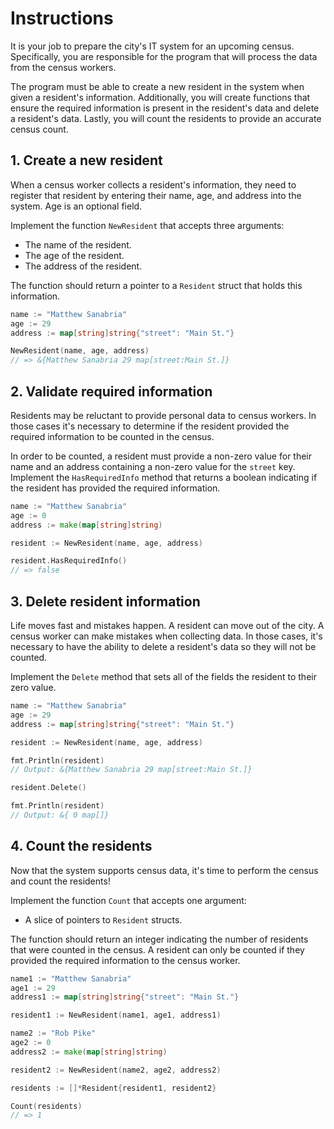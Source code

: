 # Instructions

It is your job to prepare the city's IT system for an upcoming census. Specifically, you are responsible for the program that will process the data from the census workers.

The program must be able to create a new resident in the system when given a resident's information. Additionally, you will create functions that ensure the required information is present in the resident's data and delete a resident's data. Lastly, you will count the residents to provide an accurate census count.

## 1. Create a new resident

When a census worker collects a resident's information, they need to register that resident by entering their name, age, and address into the system. Age is an optional field.

Implement the function `NewResident` that accepts three arguments:

- The name of the resident.
- The age of the resident.
- The address of the resident.

The function should return a pointer to a `Resident` struct that holds this information.

```go
name := "Matthew Sanabria"
age := 29
address := map[string]string{"street": "Main St."}

NewResident(name, age, address)
// => &{Matthew Sanabria 29 map[street:Main St.]}
```

## 2. Validate required information

Residents may be reluctant to provide personal data to census workers. In those cases it's necessary to determine if the resident provided the required information to be counted in the census.

In order to be counted, a resident must provide a non-zero value for their name and an address containing a non-zero value for the `street` key. Implement the `HasRequiredInfo` method that returns a boolean indicating if the resident has provided the required information.

```go
name := "Matthew Sanabria"
age := 0
address := make(map[string]string)

resident := NewResident(name, age, address)

resident.HasRequiredInfo()
// => false
```

## 3. Delete resident information

Life moves fast and mistakes happen. A resident can move out of the city. A census worker can make mistakes when collecting data. In those cases, it's necessary to have the ability to delete a resident's data so they will not be counted.

Implement the `Delete` method that sets all of the fields the resident to their zero value.

```go
name := "Matthew Sanabria"
age := 29
address := map[string]string{"street": "Main St."}

resident := NewResident(name, age, address)

fmt.Println(resident)
// Output: &{Matthew Sanabria 29 map[street:Main St.]}

resident.Delete()

fmt.Println(resident)
// Output: &{ 0 map[]}
```

## 4. Count the residents

Now that the system supports census data, it's time to perform the census and count the residents!

Implement the function `Count` that accepts one argument:

- A slice of pointers to `Resident` structs.

The function should return an integer indicating the number of residents that were counted in the census. A resident can only be counted if they provided the required information to the census worker.

```go
name1 := "Matthew Sanabria"
age1 := 29
address1 := map[string]string{"street": "Main St."}

resident1 := NewResident(name1, age1, address1)

name2 := "Rob Pike"
age2 := 0
address2 := make(map[string]string)

resident2 := NewResident(name2, age2, address2)

residents := []*Resident{resident1, resident2}

Count(residents)
// => 1
```
